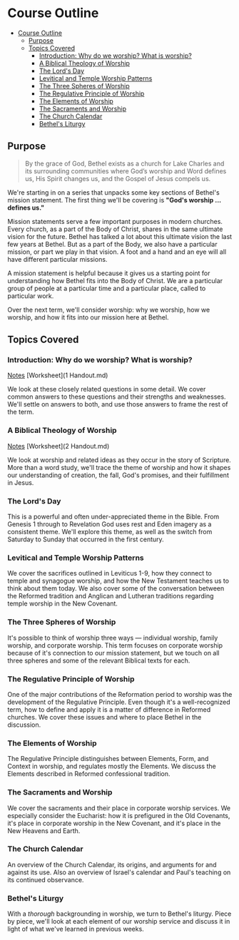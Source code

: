 #  Course Outline

<!-- TOC -->

- [Course Outline](#course-outline)
  - [Purpose](#purpose)
  - [Topics Covered](#topics-covered)
    - [Introduction: Why do we worship? What is worship?](#introduction-why-do-we-worship-what-is-worship)
    - [A Biblical Theology of Worship](#a-biblical-theology-of-worship)
    - [The Lord's Day](#the-lords-day)
    - [Levitical and Temple Worship Patterns](#levitical-and-temple-worship-patterns)
    - [The Three Spheres of Worship](#the-three-spheres-of-worship)
    - [The Regulative Principle of Worship](#the-regulative-principle-of-worship)
    - [The Elements of Worship](#the-elements-of-worship)
    - [The Sacraments and Worship](#the-sacraments-and-worship)
    - [The Church Calendar](#the-church-calendar)
    - [Bethel's Liturgy](#bethels-liturgy)

<!-- /TOC -->

## Purpose

> By the grace of God, Bethel exists as a church for Lake Charles and its surrounding communities where God’s worship and Word defines us, His Spirit changes us, and the Gospel of Jesus compels us.

We're starting in on a series that unpacks some key sections of Bethel's mission statement. The first thing we'll be covering is **"God's worship ... defines us."**

Mission statements serve a few important purposes in modern churches. Every church, as a part of the Body of Christ, shares in the same ultimate vision for the future. Bethel has talked a lot about this ultimate vision the last few years at Bethel. But as a part of the Body, we also have a particular mission, or part we play in that vision. A foot and a hand and an eye will all have different particular missions.

A mission statement is helpful because it gives us a starting point for understanding how Bethel fits into the Body of Christ. We are a particular group of people at a particular time and a particular place, called to particular work.

Over the next term, we'll consider worship: why we worship, how we worship, and how it fits into our mission here at Bethel.

## Topics Covered

### Introduction: Why do we worship? What is worship?

[Notes](1.md)
[Worksheet](1 Handout.md)

We look at these closely related questions in some detail. We cover common answers to these questions and their strengths and weaknesses. We'll settle on answers to both, and use those answers to frame the rest of the term.

### A Biblical Theology of Worship

[Notes](2.md)
[Worksheet](2 Handout.md)

We look at worship and related ideas as they occur in the story of Scripture. More than a word study, we'll trace the theme of worship and how it shapes our understanding of creation, the fall, God's promises, and their fulfillment in Jesus.

### The Lord's Day

This is a powerful and often under-appreciated theme in the Bible. From Genesis 1 through to Revelation God uses rest and Eden imagery as a consistent theme. We'll explore this theme, as well as the switch from Saturday to Sunday that occurred in the first century.

### Levitical and Temple Worship Patterns

We cover the sacrifices outlined in Leviticus 1-9, how they connect to temple and synagogue worship, and how the New Testament teaches us to think about them today. We also cover some of the conversation between the Reformed tradition and Anglican and Lutheran traditions regarding temple worship in the New Covenant.

### The Three Spheres of Worship

It's possible to think of worship three ways — individual worship, family worship, and corporate worship. This term focuses on corporate worship because of it's connection to our mission statement, but we touch on all three spheres and some of the relevant Biblical texts for each.

### The Regulative Principle of Worship

One of the major contributions of the Reformation period to worship was the development of the Regulative Principle. Even though it's a well-recognized term, how to define and apply it is a matter of difference in Reformed churches. We cover these issues and where to place Bethel in the discussion.

### The Elements of Worship

The Regulative Principle distinguishes between Elements, Form, and Context in worship, and regulates mostly the Elements. We discuss the Elements described in Reformed confessional tradition.

### The Sacraments and Worship

We cover the sacraments and their place in corporate worship services. We especially consider the Eucharist: how it is prefigured in the Old Covenants, it's place in corporate worship in the New Covenant, and it's place in the New Heavens and Earth.

### The Church Calendar

An overview of the Church Calendar, its origins, and arguments for and against its use. Also an overview of Israel's calendar and Paul's teaching on its continued observance.

###  Bethel's Liturgy

With a _thorough_ backgrounding in worship, we turn to Bethel's liturgy. Piece by piece, we'll look at each element of our worship service and discuss it in light of what we've learned in previous weeks.
